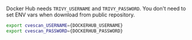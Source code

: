 Docker Hub needs `TRIVY_USERNAME` and `TRIVY_PASSWORD`.
You don't need to set ENV vars when download from public repository.

```bash
export cvescan_USERNAME={DOCKERHUB_USERNAME}
export cvescan_PASSWORD={DOCKERHUB_PASSWORD}
```
